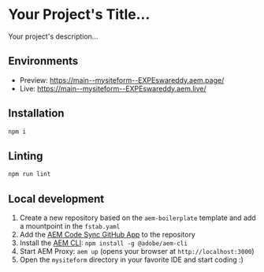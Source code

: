 # Your Project's Title...
Your project's description...

## Environments
- Preview: https://main--mysiteform--EXPEswareddy.aem.page/
- Live: https://main--mysiteform--EXPEswareddy.aem.live/

## Installation

```sh
npm i
```

## Linting

```sh
npm run lint
```

## Local development

1. Create a new repository based on the `aem-boilerplate` template and add a mountpoint in the `fstab.yaml`
1. Add the [AEM Code Sync GitHub App](https://github.com/apps/aem-code-sync) to the repository
1. Install the [AEM CLI](https://github.com/adobe/helix-cli): `npm install -g @adobe/aem-cli`
1. Start AEM Proxy: `aem up` (opens your browser at `http://localhost:3000`)
1. Open the `mysiteform` directory in your favorite IDE and start coding :)
